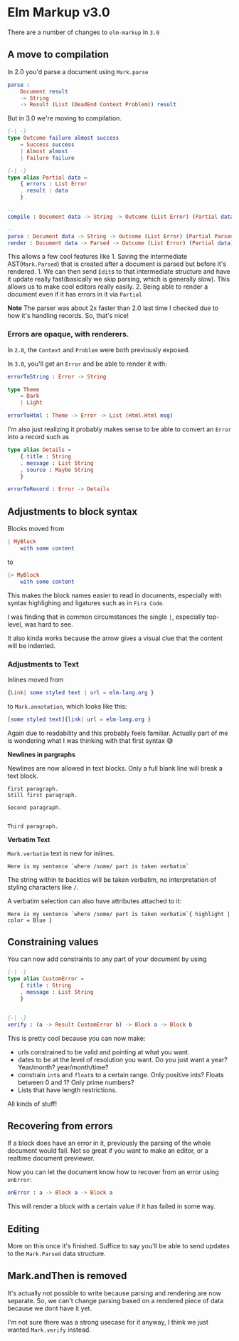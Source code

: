 # Elm Markup v3.0

There are a number of changes to `elm-markup` in `3.0`


## A move to compilation


In 2.0 you'd parse a document using `Mark.parse`

```elm
parse :
    Document result
    -> String
    -> Result (List (DeadEnd Context Problem)) result
```

But in 3.0 we're moving to compilation.


``` elm
{-| -}
type Outcome failure almost success
    = Success success
    | Almost almost
    | Failure failure

{-| -}
type alias Partial data =
    { errors : List Error
    , result : data
    }

-- 
compile : Document data -> String -> Outcome (List Error) (Partial data) data

--
parse : Document data -> String -> Outcome (List Error) (Partial Parsed) Parsed
render : Document data -> Parsed -> Outcome (List Error) (Partial data) data
```


This allows a few cool features like
    1. Saving the intermediate AST(`Mark.Parsed`) that is created after a document is parsed but before it's rendered.
       1. We can then send `Edit`s to that intermediate structure and have it update really fast(basically we skip parsing, which is generally slow).  This allows us to make cool editors really easily.
    2. Being able to render a document even if it has errors in it via `Partial`

**Note** The parser was about 2x faster than 2.0 last time I checked due to how it's handling records.  So, that's nice!

### Errors are opaque, with renderers.

In `2.0`, the `Context` and `Problem` were both previously exposed.

In `3.0`, you'll get an `Error` and be able to render it with:

```elm
errorToString : Error -> String

type Theme
    = Dark
    | Light

errorToHtml : Theme -> Error -> List (Html.Html msg)
```

I'm also just realizing it probably makes sense to be able to convert an `Error` into a record such as 

```elm
type alias Details = 
    { title : String
    , message : List String
    , source : Maybe String
    }

errorToRecord : Error -> Details
```


## Adjustments to block syntax


Blocks moved from 

```elm
| MyBlock
    with some content

```
 to
```elm
|> MyBlock
    with some content

```

This makes the block names easier to read in documents, especially with syntax highlighing and ligatures such as in `Fira Code`.

I was finding that in common circumstances the single `|`, especially top-level, was hard to see.

It also kinda works because the arrow gives a visual clue that the content will be indented.


### Adjustments to Text

Inlines moved from 

```elm
{Link| some styled text | url = elm-lang.org }
```

to `Mark.annotation`, which looks like this:

```elm
[some styled text]{link| url = elm-lang.org }
```

Again due to readability and this probably feels familiar.  Actually part of me is wondering what I was thinking with that first syntax :sweat_smile:

**Newlines in pargraphs**

Newlines are now allowed in text blocks.  Only a full blank line will break a text block.

```
First paragraph.
Still first paragraph.

Second paragraph.


Third paragraph.
```

**Verbatim Text**

`Mark.verbatim` text is new for inlines.

```
Here is my sentence `where /some/ part is taken verbatim`
```

The string within te backtics will be taken verbatim, no interpretation of styling characters like `/`.

A verbatim selection can also have attributes attached to it:


```
Here is my sentence `where /some/ part is taken verbatim`{ highlight | color = Blue }
```


## Constraining values

You can now add constraints to any part of your document by using 
```elm
{-| -}
type alias CustomError =
    { title : String
    , message : List String
    }


{-| -}
verify : (a -> Result CustomError b) -> Block a -> Block b
```

This is pretty cool because you can now make:
- urls constrained to be valid and pointing at what you want.
- dates to be at the level of resolution you want.  Do you just want a year?  Year/month?  year/month/time?
- constrain `int`s and `float`s to a certain range.  Only positive ints?  Floats between 0 and 1?  Only prime numbers?
- Lists that have length restrictions.

All kinds of stuff!


## Recovering from errors

If a block does have an error in it, previously the parsing of the whole document would fail.  Not so great if you want to make an editor, or a realtime document previewer.

Now you can let the document know how to recover from an error using `onError`:

```elm
onError : a -> Block a -> Block a
```

This will render a block with a certain value if it has failed in some way.


## Editing

More on this once it's finished.  Suffice to say you'll be able to send updates to the `Mark.Parsed` data structure.

## Mark.andThen is removed

It's actually not possible to write because parsing and rendering are now separate.  So, we can't change parsing based on a rendered piece of data because we dont have it yet.

I'm not sure there was a strong usecase for it anyway, I think we just wanted `Mark.verify` instead.